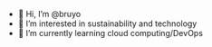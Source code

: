 - 👋 Hi, I’m @bruyo
- 👀 I’m interested in sustainability and technology 
- 🌱 I’m currently learning cloud computing/DevOps



<!---
bruyo/bruyo is a ✨ special ✨ repository because its `README.md` (this file) appears on your GitHub profile.
You can click the Preview link to take a look at your changes.
--->
